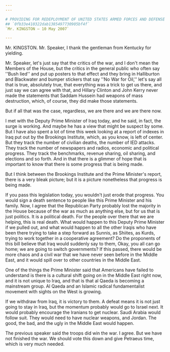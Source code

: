 ```yaml
---
---

# PROVIDING FOR REDEPLOYMENT OF UNITED STATES ARMED FORCES AND DEFENSE  CONTRACTORS FROM IRAQ
## `0fb33e410322dab1385497730905bf4f`
`Mr. KINGSTON — 10 May 2007`

---
```



Mr. KINGSTON. Mr. Speaker, I thank the gentleman from Kentucky for 
yielding.

Mr. Speaker, let's just say that the critics of the war, and I don't 
mean the Members of the House, but the critics in the general public 
who often say ''Bush lied'' and put up posters to that effect and they 
bring in Halliburton and Blackwater and bumper stickers that say ''No 
War for Oil,'' let's say all that is true, absolutely true, that 
everything was a trick to get us there, and just say we can agree with 
that, and Hillary Clinton and John Kerry never made the statements that 
Saddam Hussein had weapons of mass destruction, which, of course, they 
did make those statements.

But if all that was the case, regardless, we are there and we are 
there now.

I met with the Deputy Prime Minister of Iraq today, and he said, in 
fact, the surge is working. And maybe he has a view that might be 
suspect by some. But I have also spent a lot of time this week looking 
at a report of indexes in Iraq put out by the Brookings Institute, 
which, as you know, is left of center. But they track the number of 
civilian deaths, the number of IED attacks. They track the number of 
newspapers and radios, economic and political progress. They track the 
benchmarks, revenue sharing, oil sharing, and elections and so forth. 
And in that there is a glimmer of hope that is important to know that 
there is some progress that is being made.

But I think between the Brookings Institute and the Prime Minister's 
report, there is a very bleak picture; but it is a picture nonetheless 
that progress is being made.

If you pass this legislation today, you wouldn't just erode that 
progress. You would sign a death sentence to people like this Prime 
Minister and his family. Now, I agree that the Republican Party 
probably lost the majority in the House because of the war as much as 
anything else, but for us that is just politics. It is a political 
death. For the people over there that we are helping, this is real 
death. What would happen to this Deputy Prime Minister if we pulled 
out, and what would happen to all the other Iraqis who have been there 
trying to take a step forward as Sunnis, as Shiites, as Kurds, trying 
to work together in a cooperative agreement? Do the proponents of this 
bill believe that Iraq would suddenly say to them, Okay, you all can go 
home; we are going to switch governments? If this passed, there would 
be more chaos and a civil war that we have never seen before in the 
Middle East, and it would spill over to other countries in the Middle 
East.

One of the things the Prime Minister said that Americans have failed 
to understand is there is a cultural shift going on in the Middle East 
right now, and it is not unique to Iraq, and that is that al Qaeda is 
becoming a mainstream group. Al Qaeda and an Islamic radical 
fundamentalist movement with sights on the West is growing.

If we withdraw from Iraq, it is victory to them. A defeat means it is 
not just going to stay in Iraq, but the momentum probably would go to 
Israel next. It would probably encourage the Iranians to get nuclear. 
Saudi Arabia would follow suit. They would need to have nuclear 
weapons, and Jordan. The good, the bad, and the ugly in the Middle East 
would happen.

The previous speaker said the troops did win the war. I agree. But we 
have not finished the war. We should vote this down and give Petraeus 
time, which is very much needed.